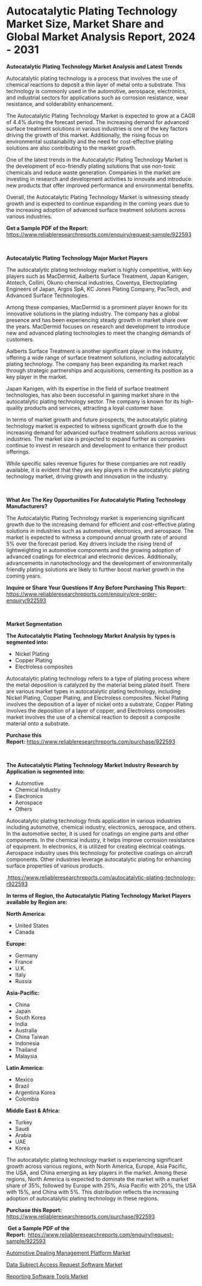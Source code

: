 <p><h1>Autocatalytic Plating Technology Market Size, Market Share and Global Market Analysis Report, 2024 - 2031</h1></p><p><strong>Autocatalytic Plating Technology Market Analysis and Latest Trends</strong></p>
<p><p>Autocatalytic plating technology is a process that involves the use of chemical reactions to deposit a thin layer of metal onto a substrate. This technology is commonly used in the automotive, aerospace, electronics, and industrial sectors for applications such as corrosion resistance, wear resistance, and solderability enhancement.</p><p>The Autocatalytic Plating Technology Market is expected to grow at a CAGR of 4.4% during the forecast period. The increasing demand for advanced surface treatment solutions in various industries is one of the key factors driving the growth of this market. Additionally, the rising focus on environmental sustainability and the need for cost-effective plating solutions are also contributing to the market growth.</p><p>One of the latest trends in the Autocatalytic Plating Technology Market is the development of eco-friendly plating solutions that use non-toxic chemicals and reduce waste generation. Companies in the market are investing in research and development activities to innovate and introduce new products that offer improved performance and environmental benefits.</p><p>Overall, the Autocatalytic Plating Technology Market is witnessing steady growth and is expected to continue expanding in the coming years due to the increasing adoption of advanced surface treatment solutions across various industries.</p></p>
<p><strong>Get a Sample PDF of the Report:&nbsp;</strong> <a href="https://www.reliableresearchreports.com/enquiry/request-sample/922593">https://www.reliableresearchreports.com/enquiry/request-sample/922593</a></p>
<p>&nbsp;</p>
<p><strong>Autocatalytic Plating Technology Major Market Players</strong></p>
<p><p>The autocatalytic plating technology market is highly competitive, with key players such as MacDermid, Aalberts Surface Treatment, Japan Kanigen, Atotech, Collini, Okuno chemical industries, Coventya, Electroplating Engineers of Japan, Argos SpA, KC Jones Plating Company, PacTech, and Advanced Surface Technologies.</p><p>Among these companies, MacDermid is a prominent player known for its innovative solutions in the plating industry. The company has a global presence and has been experiencing steady growth in market share over the years. MacDermid focuses on research and development to introduce new and advanced plating technologies to meet the changing demands of customers.</p><p>Aalberts Surface Treatment is another significant player in the industry, offering a wide range of surface treatment solutions, including autocatalytic plating technology. The company has been expanding its market reach through strategic partnerships and acquisitions, cementing its position as a key player in the market.</p><p>Japan Kanigen, with its expertise in the field of surface treatment technologies, has also been successful in gaining market share in the autocatalytic plating technology sector. The company is known for its high-quality products and services, attracting a loyal customer base.</p><p>In terms of market growth and future prospects, the autocatalytic plating technology market is expected to witness significant growth due to the increasing demand for advanced surface treatment solutions across various industries. The market size is projected to expand further as companies continue to invest in research and development to enhance their product offerings.</p><p>While specific sales revenue figures for these companies are not readily available, it is evident that they are key players in the autocatalytic plating technology market, driving growth and innovation in the industry.</p></p>
<p>&nbsp;</p>
<p><strong>What Are The Key Opportunities For Autocatalytic Plating Technology Manufacturers?</strong></p>
<p><p>The Autocatalytic Plating Technology market is experiencing significant growth due to the increasing demand for efficient and cost-effective plating solutions in industries such as automotive, electronics, and aerospace. The market is expected to witness a compound annual growth rate of around 5% over the forecast period. Key drivers include the rising trend of lightweighting in automotive components and the growing adoption of advanced coatings for electrical and electronic devices. Additionally, advancements in nanotechnology and the development of environmentally friendly plating solutions are likely to further boost market growth in the coming years.</p></p>
<p><strong>Inquire or Share Your Questions If Any Before Purchasing This Report:</strong> <a href="https://www.reliableresearchreports.com/enquiry/pre-order-enquiry/922593">https://www.reliableresearchreports.com/enquiry/pre-order-enquiry/922593</a></p>
<p>&nbsp;</p>
<p><strong>Market Segmentation</strong></p>
<p><strong>The Autocatalytic Plating Technology Market Analysis by types is segmented into:</strong></p>
<p><ul><li>Nickel Plating</li><li>Copper Plating</li><li>Electroless composites</li></ul></p>
<p><p>Autocatalytic plating technology refers to a type of plating process where the metal deposition is catalyzed by the material being plated itself. There are various market types in autocatalytic plating technology, including Nickel Plating, Copper Plating, and Electroless composites. Nickel Plating involves the deposition of a layer of nickel onto a substrate, Copper Plating involves the deposition of a layer of copper, and Electroless composites market involves the use of a chemical reaction to deposit a composite material onto a substrate.</p></p>
<p><strong>Purchase this Report:&nbsp;</strong><a href="https://www.reliableresearchreports.com/purchase/922593">https://www.reliableresearchreports.com/purchase/922593</a></p>
<p>&nbsp;</p>
<p><strong>The Autocatalytic Plating Technology Market Industry Research by Application is segmented into:</strong></p>
<p><ul><li>Automotive</li><li>Chemical Industry</li><li>Electronics</li><li>Aerospace</li><li>Others</li></ul></p>
<p><p>Autocatalytic plating technology finds application in various industries including automotive, chemical industry, electronics, aerospace, and others. In the automotive sector, it is used for coatings on engine parts and other components. In the chemical industry, it helps improve corrosion resistance of equipment. In electronics, it is utilized for creating electrical coatings. Aerospace industry uses this technology for protective coatings on aircraft components. Other industries leverage autocatalytic plating for enhancing surface properties of various products.</p></p>
<p><a href="https://www.reliableresearchreports.com/autocatalytic-plating-technology-r922593">&nbsp;https://www.reliableresearchreports.com/autocatalytic-plating-technology-r922593</a></p>
<p><strong>In terms of Region, the Autocatalytic Plating Technology Market Players available by Region are:</strong></p>
<p>
    <p> <strong> North America: </strong>
        <ul>
            <li>United States</li>
            <li>Canada</li>
        </ul>
        </p> 
    <p> <strong> Europe: </strong>
        <ul>
            <li>Germany</li>
            <li>France</li>
            <li>U.K.</li>
            <li>Italy</li>
            <li>Russia</li>
        </ul>
        </p> 
    <p> <strong> Asia-Pacific: </strong>
        <ul>
            <li>China</li>
            <li>Japan</li>
            <li>South Korea</li>
            <li>India</li>
            <li>Australia</li>
            <li>China Taiwan</li>
            <li>Indonesia</li>
            <li>Thailand</li>
            <li>Malaysia</li>
        </ul>
        </p> 
    <p> <strong> Latin America: </strong>
        <ul>
            <li>Mexico</li>
            <li>Brazil</li>
            <li>Argentina Korea</li>
            <li>Colombia</li>
        </ul>
        </p> 
    <p> <strong> Middle East & Africa: </strong>
        <ul>
            <li>Turkey</li>
            <li>Saudi</li>
            <li>Arabia</li>
            <li>UAE</li>
            <li>Korea</li>
        </ul>
    </p>
    </p>
<p><p>The autocatalytic plating technology market is experiencing significant growth across various regions, with North America, Europe, Asia Pacific, the USA, and China emerging as key players in the market. Among these regions, North America is expected to dominate the market with a market share of 35%, followed by Europe with 25%, Asia Pacific with 20%, the USA with 15%, and China with 5%. This distribution reflects the increasing adoption of autocatalytic plating technology in these regions.</p></p>
<p><strong>Purchase this Report: </strong><a href="https://www.reliableresearchreports.com/purchase/922593">https://www.reliableresearchreports.com/purchase/922593</a></p>
<p>&nbsp;<strong>Get a Sample PDF of the Report:&nbsp;&nbsp;</strong><a href="https://www.reliableresearchreports.com/enquiry/request-sample/922593">https://www.reliableresearchreports.com/enquiry/request-sample/922593</a></p>
<p><strong></strong></p>
<p><p><a href="https://github.com/HenrietteMills1/Market-Research-Report-List-1/blob/main/automotive-dealing-management-platform-market.md">Automotive Dealing Management Platform Market</a></p><p><a href="https://www.linkedin.com/pulse/data-subject-access-request-software-market-trends-forecast-competitive-wxr6e?trackingId=zRQnIW7bsc08Hw4fP%2F%2Br6A%3D%3D">Data Subject Access Request Software Market</a></p><p><a href="https://www.linkedin.com/pulse/reporting-software-tools-market-size-cagr-trends-2024-2030-bizapy-r8ebe?trackingId=2IIMikOLPS%2B%2B%2FGBVzyDf%2BQ%3D%3D">Reporting Software Tools Market</a></p></p>